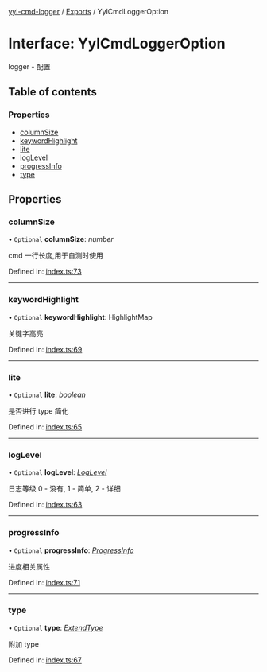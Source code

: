 [yyl-cmd-logger](../README.md) / [Exports](../modules.md) / YylCmdLoggerOption

# Interface: YylCmdLoggerOption

logger - 配置

## Table of contents

### Properties

- [columnSize](yylcmdloggeroption.md#columnsize)
- [keywordHighlight](yylcmdloggeroption.md#keywordhighlight)
- [lite](yylcmdloggeroption.md#lite)
- [logLevel](yylcmdloggeroption.md#loglevel)
- [progressInfo](yylcmdloggeroption.md#progressinfo)
- [type](yylcmdloggeroption.md#type)

## Properties

### columnSize

• `Optional` **columnSize**: *number*

cmd 一行长度,用于自测时使用

Defined in: [index.ts:73](https://github.com/yyl-team/yyl-cmd-logger/blob/62650d1/src/index.ts#L73)

___

### keywordHighlight

• `Optional` **keywordHighlight**: HighlightMap

关键字高亮

Defined in: [index.ts:69](https://github.com/yyl-team/yyl-cmd-logger/blob/62650d1/src/index.ts#L69)

___

### lite

• `Optional` **lite**: *boolean*

是否进行 type 简化

Defined in: [index.ts:65](https://github.com/yyl-team/yyl-cmd-logger/blob/62650d1/src/index.ts#L65)

___

### logLevel

• `Optional` **logLevel**: [*LogLevel*](../modules.md#loglevel)

日志等级 0 - 没有, 1 - 简单, 2 - 详细

Defined in: [index.ts:63](https://github.com/yyl-team/yyl-cmd-logger/blob/62650d1/src/index.ts#L63)

___

### progressInfo

• `Optional` **progressInfo**: [*ProgressInfo*](progressinfo.md)

进度相关属性

Defined in: [index.ts:71](https://github.com/yyl-team/yyl-cmd-logger/blob/62650d1/src/index.ts#L71)

___

### type

• `Optional` **type**: [*ExtendType*](extendtype.md)

附加 type

Defined in: [index.ts:67](https://github.com/yyl-team/yyl-cmd-logger/blob/62650d1/src/index.ts#L67)
